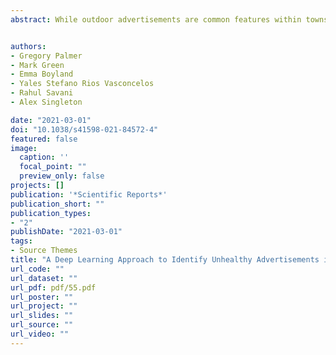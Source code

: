 ```yaml
---
abstract: While outdoor advertisements are common features within towns and cities, they may reinforce social inequalities in health. Vulnerable populations in deprived areas may have greater exposure to fast food, gambling and alcohol advertisements, which may encourage their consumption. Understanding who is exposed and evaluating potential policy restrictions requires a substantial manual data collection effort. To address this problem we develop a deep learning workflow to automatically extract and classify unhealthy advertisements from street-level images. We introduce the Liverpool 360∘ Street View (LIV360SV) dataset for evaluating our workflow. The dataset contains 25,349, 360 degree, street-level images collected via cycling with a GoPro Fusion camera, recorded Jan 14th–18th 2020. 10,106 advertisements were identified and classified as food (1335), alcohol (217), gambling (149) and other (8405). We find evidence of social inequalities with a larger proportion of food advertisements located within deprived areas and those frequented by students. Our project presents a novel implementation for the incidental classification of street view images for identifying unhealthy advertisements, providing a means through which to identify areas that can benefit from tougher advertisement restriction policies for tackling social inequalities.


authors:
- Gregory Palmer
- Mark Green
- Emma Boyland
- Yales Stefano Rios Vasconcelos
- Rahul Savani
- Alex Singleton

date: "2021-03-01"
doi: "10.1038/s41598-021-84572-4"
featured: false
image:
  caption: ''
  focal_point: ""
  preview_only: false
projects: []
publication: '*Scientific Reports*'
publication_short: ""
publication_types:
- "2"
publishDate: "2021-03-01"
tags:
- Source Themes
title: "A Deep Learning Approach to Identify Unhealthy Advertisements in Street View Images"
url_code: ""
url_dataset: ""
url_pdf: pdf/55.pdf
url_poster: ""
url_project: ""
url_slides: ""
url_source: ""
url_video: ""
---
```


